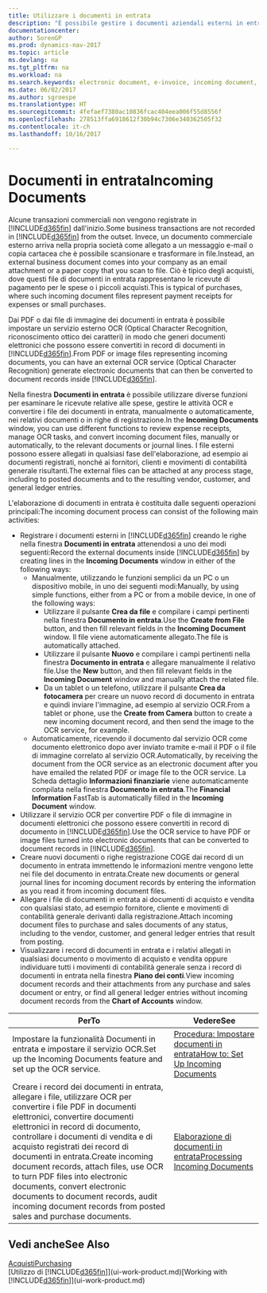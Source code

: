```yaml
---
title: Utilizzare i documenti in entrata
description: "È possibile gestire i documenti aziendali esterni in entrata, ad esempio le ricevute di pagamento o i PDF, gestire attività OCR e convertire i file in record e documenti in formato elettronico in Dynamics NAV."
documentationcenter: 
author: SorenGP
ms.prod: dynamics-nav-2017
ms.topic: article
ms.devlang: na
ms.tgt_pltfrm: na
ms.workload: na
ms.search.keywords: electronic document, e-invoice, incoming document, OCR, ecommerce, document exchange, import invoice
ms.date: 06/02/2017
ms.author: sgroespe
ms.translationtype: HT
ms.sourcegitcommit: 4fefaef7380ac10836fcac404eea006f55d8556f
ms.openlocfilehash: 278513ffa6918612f30b94c7306e340362505f32
ms.contentlocale: it-ch
ms.lasthandoff: 10/16/2017

---
```

# <a name="incoming-documents"></a><span data-ttu-id="a90f0-103">Documenti in entrata</span><span class="sxs-lookup"><span data-stu-id="a90f0-103">Incoming Documents</span></span>
<span data-ttu-id="a90f0-104">Alcune transazioni commerciali non vengono registrate in [!INCLUDE[d365fin](includes/d365fin_md.md)] dall'inizio.</span><span class="sxs-lookup"><span data-stu-id="a90f0-104">Some business transactions are not recorded in [!INCLUDE[d365fin](includes/d365fin_md.md)] from the outset.</span></span> <span data-ttu-id="a90f0-105">Invece, un documento commerciale esterno arriva nella propria società come allegato a un messaggio e-mail o copia cartacea che è possibile scansionare e trasformare in file.</span><span class="sxs-lookup"><span data-stu-id="a90f0-105">Instead, an external business document comes into your company as an email attachment or a paper copy that you scan to file.</span></span> <span data-ttu-id="a90f0-106">Ciò è tipico degli acquisti, dove questi file di documenti in entrata rappresentano le ricevute di pagamento per le spese o i piccoli acquisti.</span><span class="sxs-lookup"><span data-stu-id="a90f0-106">This is typical of purchases, where such incoming document files represent payment receipts for expenses or small purchases.</span></span>

<span data-ttu-id="a90f0-107">Dai PDF o dai file di immagine dei documenti in entrata è possibile impostare un servizio esterno OCR (Optical Character Recognition, riconoscimento ottico dei caratteri) in modo che generi documenti elettronici che possono essere convertiti in record di documenti in [!INCLUDE[d365fin](includes/d365fin_md.md)].</span><span class="sxs-lookup"><span data-stu-id="a90f0-107">From PDF or image files representing incoming documents, you can have an external OCR service (Optical Character Recognition) generate electronic documents that can then be converted to document records inside [!INCLUDE[d365fin](includes/d365fin_md.md)].</span></span>

<span data-ttu-id="a90f0-108">Nella finestra **Documenti in entrata** è possibile utilizzare diverse funzioni per esaminare le ricevute relative alle spese, gestire le attività OCR e convertire i file dei documenti in entrata, manualmente o automaticamente, nei relativi documenti o in righe di registrazione.</span><span class="sxs-lookup"><span data-stu-id="a90f0-108">In the **Incoming Documents** window, you can use different functions to review expense receipts, manage OCR tasks, and convert incoming document files, manually or automatically, to the relevant documents or journal lines.</span></span> <span data-ttu-id="a90f0-109">I file esterni possono essere allegati in qualsiasi fase dell'elaborazione, ad esempio ai documenti registrati, nonché ai fornitori, clienti e movimenti di contabilità generale risultanti.</span><span class="sxs-lookup"><span data-stu-id="a90f0-109">The external files can be attached at any process stage, including to posted documents and to the resulting vendor, customer, and general ledger entries.</span></span>

<span data-ttu-id="a90f0-110">L'elaborazione di documenti in entrata è costituita dalle seguenti operazioni principali:</span><span class="sxs-lookup"><span data-stu-id="a90f0-110">The incoming document process can consist of the following main activities:</span></span>

* <span data-ttu-id="a90f0-111">Registrare i documenti esterni in [!INCLUDE[d365fin](includes/d365fin_md.md)] creando le righe nella finestra **Documenti in entrata** attenendosi a uno dei modi seguenti:</span><span class="sxs-lookup"><span data-stu-id="a90f0-111">Record the external documents inside [!INCLUDE[d365fin](includes/d365fin_md.md)] by creating lines in the **Incoming Documents** window in either of the following ways:</span></span>
  * <span data-ttu-id="a90f0-112">Manualmente, utilizzando le funzioni semplici da un PC o un dispositivo mobile, in uno dei seguenti modi:</span><span class="sxs-lookup"><span data-stu-id="a90f0-112">Manually, by using simple functions, either from a PC or from a mobile device, in one of the following ways:</span></span>
    * <span data-ttu-id="a90f0-113">Utilizzare il pulsante **Crea da file** e compilare i campi pertinenti nella finestra **Documento in entrata**.</span><span class="sxs-lookup"><span data-stu-id="a90f0-113">Use the **Create from File** button, and then fill relevant fields in the **Incoming Document** window.</span></span> <span data-ttu-id="a90f0-114">Il file viene automaticamente allegato.</span><span class="sxs-lookup"><span data-stu-id="a90f0-114">The file is automatically attached.</span></span>  
    * <span data-ttu-id="a90f0-115">Utilizzare il pulsante **Nuovo** e compilare i campi pertinenti nella finestra **Documento in entrata** e allegare manualmente il relativo file.</span><span class="sxs-lookup"><span data-stu-id="a90f0-115">Use the **New** button, and then fill relevant fields in the **Incoming Document** window and manually attach the related file.</span></span>
    * <span data-ttu-id="a90f0-116">Da un tablet o un telefono, utilizzare il pulsante **Crea da fotocamera** per creare un nuovo record di documento in entrata e quindi inviare l'immagine, ad esempio al servizio OCR.</span><span class="sxs-lookup"><span data-stu-id="a90f0-116">From a tablet or phone, use the **Create from Camera** button to create a new incoming document record, and then send the image to the OCR service, for example.</span></span>
  * <span data-ttu-id="a90f0-117">Automaticamente, ricevendo il documento dal servizio OCR come documento elettronico dopo aver inviato tramite e-mail il PDF o il file di immagine correlato al servizio OCR.</span><span class="sxs-lookup"><span data-stu-id="a90f0-117">Automatically, by receiving the document from the OCR service as an electronic document after you have emailed the related PDF or image file to the OCR service.</span></span> <span data-ttu-id="a90f0-118">La Scheda dettaglio **Informazioni finanziarie** viene automaticamente compilata nella finestra **Documento in entrata**.</span><span class="sxs-lookup"><span data-stu-id="a90f0-118">The **Financial Information** FastTab is automatically filled in the **Incoming Document** window.</span></span>
* <span data-ttu-id="a90f0-119">Utilizzare il servizio OCR per convertire PDF o file di immagine in documenti elettronici che possono essere convertiti in record di documento in [!INCLUDE[d365fin](includes/d365fin_md.md)].</span><span class="sxs-lookup"><span data-stu-id="a90f0-119">Use the OCR service to have PDF or image files turned into electronic documents that can be converted to document records in [!INCLUDE[d365fin](includes/d365fin_md.md)].</span></span>
* <span data-ttu-id="a90f0-120">Creare nuovi documenti o righe registrazione COGE dai record di un documento in entrata immettendo le informazioni mentre vengono lette nei file del documento in entrata.</span><span class="sxs-lookup"><span data-stu-id="a90f0-120">Create new documents or general journal lines for incoming document records by entering the information as you read it from incoming document files.</span></span>
* <span data-ttu-id="a90f0-121">Allegare i file di documenti in entrata ai documenti di acquisto e vendita con qualsiasi stato, ad esempio fornitore, cliente e movimenti di contabilità generale derivanti dalla registrazione.</span><span class="sxs-lookup"><span data-stu-id="a90f0-121">Attach incoming document files to purchase and sales documents of any status, including to the vendor, customer, and general ledger entries that result from posting.</span></span>
* <span data-ttu-id="a90f0-122">Visualizzare i record di documenti in entrata e i relativi allegati in qualsiasi documento o movimento di acquisto e vendita oppure individuare tutti i movimenti di contabilità generale senza i record di documenti in entrata nella finestra **Piano dei conti**.</span><span class="sxs-lookup"><span data-stu-id="a90f0-122">View incoming document records and their attachments from any purchase and sales document or entry, or find all general ledger entries without incoming document records from the **Chart of Accounts** window.</span></span>

| <span data-ttu-id="a90f0-123">Per</span><span class="sxs-lookup"><span data-stu-id="a90f0-123">To</span></span> | <span data-ttu-id="a90f0-124">Vedere</span><span class="sxs-lookup"><span data-stu-id="a90f0-124">See</span></span> |
| --- | --- |
| <span data-ttu-id="a90f0-125">Impostare la funzionalità Documenti in entrata e impostare il servizio OCR.</span><span class="sxs-lookup"><span data-stu-id="a90f0-125">Set up the Incoming Documents feature and set up the OCR service.</span></span> |[<span data-ttu-id="a90f0-126">Procedura: Impostare documenti in entrata</span><span class="sxs-lookup"><span data-stu-id="a90f0-126">How to: Set Up Incoming Documents</span></span>](across-how-setup-income-documents.md) |
| <span data-ttu-id="a90f0-127">Creare i record dei documenti in entrata, allegare i file, utilizzare OCR per convertire i file PDF in documenti elettronici, convertire documenti elettronici in record di documento, controllare i documenti di vendita e di acquisto registrati dei record di documenti in entrata.</span><span class="sxs-lookup"><span data-stu-id="a90f0-127">Create incoming document records, attach files, use OCR to turn PDF files into electronic documents, convert electronic documents to document records, audit incoming document records from posted sales and purchase documents.</span></span> |[<span data-ttu-id="a90f0-128">Elaborazione di documenti in entrata</span><span class="sxs-lookup"><span data-stu-id="a90f0-128">Processing Incoming Documents</span></span>](across-process-income-documents.md) |

## <a name="see-also"></a><span data-ttu-id="a90f0-129">Vedi anche</span><span class="sxs-lookup"><span data-stu-id="a90f0-129">See Also</span></span>
[<span data-ttu-id="a90f0-130">Acquisti</span><span class="sxs-lookup"><span data-stu-id="a90f0-130">Purchasing</span></span>](purchasing-manage-purchasing.md)  
<span data-ttu-id="a90f0-131">[Utilizzo di [!INCLUDE[d365fin](includes/d365fin_md.md)]](ui-work-product.md)</span><span class="sxs-lookup"><span data-stu-id="a90f0-131">[Working with [!INCLUDE[d365fin](includes/d365fin_md.md)]](ui-work-product.md)</span></span>

